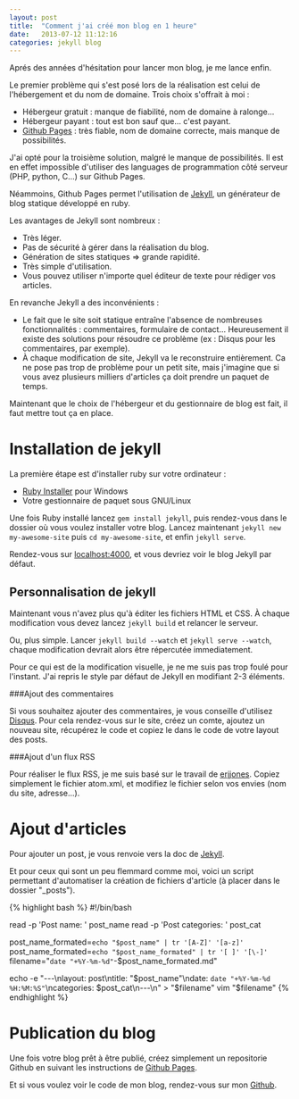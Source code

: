 ```yaml
---
layout: post
title:  "Comment j'ai créé mon blog en 1 heure"
date:   2013-07-12 11:12:16
categories: jekyll blog
---
```


Aprés des années d'hésitation pour lancer mon blog, je me lance enfin. 

Le premier problème qui s'est posé lors de la réalisation est celui de l'hébergement et du nom de domaine.
Trois choix s'offrait à moi :

* Hébergeur gratuit : manque de fiabilité, nom de domaine à ralonge...
* Hébergeur payant : tout est bon sauf que... c'est payant.
* [Github Pages](http://pages.github.com/) : très fiable, nom de domaine correcte, mais manque de possibilités.

J'ai opté pour la troisième solution, malgré le manque de possibilités. Il est en effet impossible d'utiliser des languages de programmation côté serveur (PHP, python, C...) sur Github Pages.

Néammoins, Github Pages permet l'utilisation de [Jekyll](http://jekyllrb.com/), un générateur de blog statique développé en ruby.   

Les avantages de Jekyll sont nombreux :

* Très léger.
* Pas de sécurité à gérer dans la réalisation du blog.
* Génération de sites statiques => grande rapidité.
* Très simple d'utilisation.
* Vous pouvez utiliser n'importe quel éditeur de texte pour rédiger vos articles.

En revanche Jekyll a des inconvénients :

* Le fait que le site soit statique entraîne l'absence de nombreuses fonctionnalités : commentaires, formulaire de contact... Heureusement il existe des solutions pour résoudre ce problème (ex : Disqus pour les commentaires, par exemple).
* À chaque modification de site, Jekyll va le reconstruire entièrement. Ca ne pose pas trop de problème pour un petit site, mais j'imagine que si vous avez plusieurs milliers d'articles ça doit prendre un paquet de temps.

Maintenant que le choix de l'hébergeur et du gestionnaire de blog est fait, il faut mettre tout ça en place.

Installation de jekyll
======================

La première étape est d'installer ruby sur votre ordinateur :

* [Ruby Installer](http://rubyinstaller.org/) pour Windows
* Votre gestionnaire de paquet sous GNU/Linux

Une fois Ruby installé lancez `gem install jekyll`, puis rendez-vous dans le dossier où vous voulez installer votre blog.
Lancez maintenant `jekyll new my-awesome-site` puis `cd my-awesome-site`, et enfin `jekyll serve`.

Rendez-vous sur [localhost:4000](http://localhost:4000), et vous devriez voir le blog Jekyll par défaut.

Personnalisation de jekyll
--------------------------

Maintenant vous n'avez plus qu'à éditer les fichiers HTML et CSS. À chaque modification vous devez lancez `jekyll build` et relancer le serveur.

Ou, plus simple. Lancer `jekyll build --watch` et `jekyll serve --watch`, chaque modification devrait alors être répercutée immediatement.

Pour ce qui est de la modification visuelle, je ne me suis pas trop foulé pour l'instant. J'ai repris le style par défaut de Jekyll en modifiant 2-3 éléments.

###Ajout des commentaires

Si vous souhaitez ajouter des commentaires, je vous conseille d'utilisez [Disqus](http://disqus.com/).
Pour cela rendez-vous sur le site, créez un comte, ajoutez un nouveau site, récupérez le code et copiez le dans le code de votre layout des posts.

###Ajout d'un flux RSS

Pour réaliser le flux RSS, je me suis basé sur le travail de [erjjones](https://github.com/erjjones/erjjones.github.com). Copiez simplement le fichier atom.xml, et modifiez le fichier selon vos envies (nom du site, adresse...).

Ajout d'articles
================

Pour ajouter un post, je vous renvoie vers la doc de [Jekyll](http://jekyllrb.com/docs/posts/).

Et pour ceux qui sont un peu flemmard comme moi, voici un script permettant d'automatiser la création de fichiers d'article (à placer dans le dossier "\_posts").

{% highlight bash %}
#!/bin/bash

read -p 'Post name: ' post_name
read -p 'Post categories: ' post_cat

post_name_formated=`echo "$post_name" | tr '[A-Z]' '[a-z]'`
post_name_formated=`echo "$post_name_formated" | tr '[ ]' '[\-]'`
filename="`date "+%Y-%m-%d"`-$post_name_formated.md"

echo -e "---\nlayout: post\ntitle:  \"$post_name\"\ndate:   `date "+%Y-%m-%d %H:%M:%S"`\ncategories: $post_cat\n---\n" > "$filename"
vim "$filename"
{% endhighlight %}

Publication du blog
===================

Une fois votre blog prêt à être publié, créez simplement un repositorie Github en suivant les instructions de [Github Pages](http://pages.github.com/).

Et si vous voulez voir le code de mon blog, rendez-vous sur mon [Github](https://github.com/cyprieng/cyprieng.github.com).
